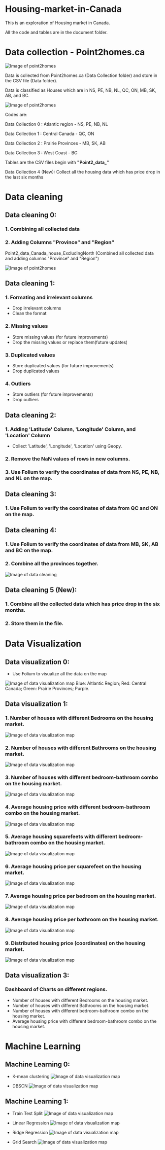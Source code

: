 # Housing-market-in-Canada
This is an exploration of Housing market in Canada.

All the code and tables are in the document folder.

# Data collection - Point2homes.ca

![Image of point2homes](https://raw.githubusercontent.com/NightmareZYR/Housing-market-in-Canada/main/Documents/Sceenshoots/Point2homes.png)

Data is collected from Point2homes.ca (Data Collection folder) and store in the CSV file (Data folder).

Data is classified as Houses which are in NS, PE, NB, NL, QC, ON, MB, SK, AB, and BC.

![Image of point2homes](https://raw.githubusercontent.com/NightmareZYR/Housing-market-in-Canada/main/Documents/Sceenshoots/Provinces.png)

Codes are:

Data Collection 0 : Atlantic region   - NS, PE, NB, NL

Data Collection 1 : Central Canada    - QC, ON

Data Collection 2 : Prairie Provinces - MB, SK, AB

Data Collection 3 : West Coast        - BC

Tables are the CSV files begin with **"Point2_data_"** 

Data Collection 4 (New): Collect all the housing data which has price drop in the last six months 

# Data cleaning  

## Data cleaning 0:
### 1. Combining all collected data
### 2. Adding Columns "Province" and "Region"

Point2_data_Canada_house_ExcludingNorth (Combined all collected data and adding columns "Province" and "Region")

![Image of point2homes](https://raw.githubusercontent.com/NightmareZYR/Housing-market-in-Canada/main/Documents/Sceenshoots/Canada%20Housing%20Data%20excluding%20North.png)

## Data cleaning 1:
### 1. Formating and irrelevant columns
* Drop irrelevant columns
* Clean the format
### 2. Missing values
* Store missing values (for future improvements)
* Drop the missing values or replace them(future updates)
### 3. Duplicated values
* Store duplicated values (for future improvements)
* Drop duplicated values 
### 4. Outliers
* Store outliers (for future improvements)
* Drop outliers

## Data cleaning 2:
### 1. Adding 'Latitude' Column, 'Longitude' Column, and 'Location' Column
* Collect 'Latitude', 'Longitude', 'Location' using Geopy.
### 2. Remove the NaN values of rows in new columns.
### 3. Use Folium to verify the coordinates of data from NS, PE, NB, and NL on the map.

## Data cleaning 3:
### 1. Use Folium to verify the coordinates of data from QC and ON on the map.

## Data cleaning 4:
### 1. Use Folium to verify the coordinates of data from MB, SK, AB and BC on the map.
### 2. Combine all the provinces together.

![Image of data cleaning](https://raw.githubusercontent.com/NightmareZYR/Housing-market-in-Canada/main/Documents/Sceenshoots/Data%20with%20coordinates.png)

## Data cleaning 5 (New):
### 1. Combine all the collected data which has price drop in the six months.
### 2. Store them in the file.

# Data Visualization
## Data visualization 0:
* Use Folium to visualize all the data on the map

![Image of data visualization map](https://raw.githubusercontent.com/NightmareZYR/Housing-market-in-Canada/main/Documents/Sceenshoots/Map.png)
Blue: Altlantic Region; Red: Central Canada; Green: Prairie Provinces; Purple.

## Data visualization 1:
### 1. Number of houses with different Bedrooms on the housing market.

![Image of data visualization map](https://raw.githubusercontent.com/NightmareZYR/Housing-market-in-Canada/main/Documents/Sceenshoots/Bedrooms_counts.png)

### 2. Number of houses with different Bathrooms on the housing market.

![Image of data visualization map](https://raw.githubusercontent.com/NightmareZYR/Housing-market-in-Canada/main/Documents/Sceenshoots/Bathrooms_counts.png)

### 3. Number of houses with different bedroom-bathroom combo on the housing market.

![Image of data visualization map](https://raw.githubusercontent.com/NightmareZYR/Housing-market-in-Canada/main/Documents/Sceenshoots/Combo_counts.png)

### 4. Average housing price with different bedroom-bathroom combo on the housing market.

![Image of data visualization map](https://raw.githubusercontent.com/NightmareZYR/Housing-market-in-Canada/main/Documents/Sceenshoots/Combo_Price.png)

### 5. Average housing squarefeets with different bedroom-bathroom combo on the housing market.

![Image of data visualization map](https://raw.githubusercontent.com/NightmareZYR/Housing-market-in-Canada/main/Documents/Sceenshoots/Combo_avgSqft.png)

### 6. Average housing price per squarefeet on the housing market.

![Image of data visualization map](https://raw.githubusercontent.com/NightmareZYR/Housing-market-in-Canada/main/Documents/Sceenshoots/Price_per_Sqft.png)

### 7. Average housing price per bedroom on the housing market.

![Image of data visualization map](https://raw.githubusercontent.com/NightmareZYR/Housing-market-in-Canada/main/Documents/Sceenshoots/Price_per_Bedroom.png)

### 8. Average housing price per bathroom on the housing market.

![Image of data visualization map](https://raw.githubusercontent.com/NightmareZYR/Housing-market-in-Canada/main/Documents/Sceenshoots/Price_per_Bathroom.png)

### 9. Distributed housing price (coordinates) on the housing market.

![Image of data visualization map](https://raw.githubusercontent.com/NightmareZYR/Housing-market-in-Canada/main/Documents/Sceenshoots/Price_coordinates.png)


## Data visualization 3:
### Dashboard of Charts on different regions.
* Number of houses with different Bedrooms on the housing market.
* Number of houses with different Bathrooms on the housing market.
* Number of houses with different bedroom-bathroom combo on the housing market.
* Average housing price with different bedroom-bathroom combo on the housing market.

# Machine Learning
## Machine Learning 0:
* K-mean clustering
![Image of data visualization map](https://raw.githubusercontent.com/NightmareZYR/Housing-market-in-Canada/main/Documents/Sceenshoots/K-means.png)

* DBSCN
![Image of data visualization map](https://raw.githubusercontent.com/NightmareZYR/Housing-market-in-Canada/main/Documents/Sceenshoots/DBSCN.png)

## Machine Learning 1:
* Train Test Split
![Image of data visualization map](https://raw.githubusercontent.com/NightmareZYR/Housing-market-in-Canada/main/Documents/Sceenshoots/Test-train-split.png)

* Linear Regression
![Image of data visualization map](https://raw.githubusercontent.com/NightmareZYR/Housing-market-in-Canada/main/Documents/Sceenshoots/LR.png)

* Ridge Regression
![Image of data visualization map](https://raw.githubusercontent.com/NightmareZYR/Housing-market-in-Canada/main/Documents/Sceenshoots/RR.png)

* Grid Search
![Image of data visualization map](https://raw.githubusercontent.com/NightmareZYR/Housing-market-in-Canada/main/Documents/Sceenshoots/GS.png)



